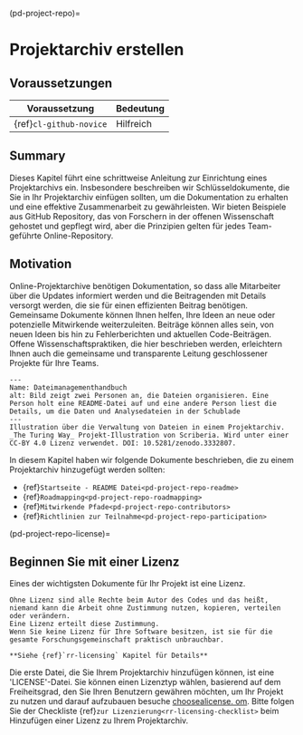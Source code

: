 (pd-project-repo)=
# Projektarchiv erstellen

## Voraussetzungen

| Voraussetzung           | Bedeutung |
| ----------------------- | --------- |
| {ref}`cl-github-novice` | Hilfreich |


## Summary

Dieses Kapitel führt eine schrittweise Anleitung zur Einrichtung eines Projektarchivs ein. Insbesondere beschreiben wir Schlüsseldokumente, die Sie in Ihr Projektarchiv einfügen sollten, um die Dokumentation zu erhalten und eine effektive Zusammenarbeit zu gewährleisten. Wir bieten Beispiele aus GitHub Repository, das von Forschern in der offenen Wissenschaft gehostet und gepflegt wird, aber die Prinzipien gelten für jedes Team-geführte Online-Repository.

## Motivation

Online-Projektarchive benötigen Dokumentation, so dass alle Mitarbeiter über die Updates informiert werden und die Beitragenden mit Details versorgt werden, die sie für einen effizienten Beitrag benötigen. Gemeinsame Dokumente können Ihnen helfen, Ihre Ideen an neue oder potenzielle Mitwirkende weiterzuleiten. Beiträge können alles sein, von neuen Ideen bis hin zu Fehlerberichten und aktuellen Code-Beiträgen. Offene Wissenschaftspraktiken, die hier beschrieben werden, erleichtern Ihnen auch die gemeinsame und transparente Leitung geschlossener Projekte für Ihre Teams.

```{figure} ../figures/file-management-manual.jpg
---
Name: Dateimanagementhandbuch
alt: Bild zeigt zwei Personen an, die Dateien organisieren. Eine Person holt eine README-Datei auf und eine andere Person liest die Details, um die Daten und Analysedateien in der Schublade
---
Illustration über die Verwaltung von Dateien in einem Projektarchiv.
_The Turing Way_ Projekt-Illustration von Scriberia. Wird unter einer CC-BY 4.0 Lizenz verwendet. DOI: 10.5281/zenodo.3332807.
```

In diesem Kapitel haben wir folgende Dokumente beschrieben, die zu einem Projektarchiv hinzugefügt werden sollten:
- {ref}`Startseite - README Datei<pd-project-repo-readme>`
- {ref}`Roadmapping<pd-project-repo-roadmapping>`
- {ref}`Mitwirkende Pfade<pd-project-repo-contributors>`
- {ref}`Richtlinien zur Teilnahme<pd-project-repo-participation>`

(pd-project-repo-license)=
## Beginnen Sie mit einer Lizenz

Eines der wichtigsten Dokumente für Ihr Projekt ist eine Lizenz.

```{note}
Ohne Lizenz sind alle Rechte beim Autor des Codes und das heißt, niemand kann die Arbeit ohne Zustimmung nutzen, kopieren, verteilen oder verändern.
Eine Lizenz erteilt diese Zustimmung.
Wenn Sie keine Lizenz für Ihre Software besitzen, ist sie für die gesamte Forschungsgemeinschaft praktisch unbrauchbar.

**Siehe {ref}`rr-licensing` Kapitel für Details**
```

Die erste Datei, die Sie Ihrem Projektarchiv hinzufügen können, ist eine 'LICENSE'-Datei. Sie können einen Lizenztyp wählen, basierend auf dem Freiheitsgrad, den Sie Ihren Benutzern gewähren möchten, um Ihr Projekt zu nutzen und darauf aufzubauen besuche [choosealicense. om](https://choosealicense.com/). Bitte folgen Sie der Checkliste {ref}`zur Lizenzierung<rr-licensing-checklist>` beim Hinzufügen einer Lizenz zu Ihrem Projektarchiv.
